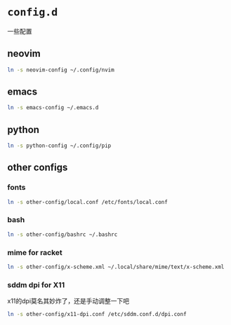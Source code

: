 # `config.d`

一些配置

## neovim

```bash
ln -s neovim-config ~/.config/nvim
```

## emacs

```bash
ln -s emacs-config ~/.emacs.d
```

## python

```bash
ln -s python-config ~/.config/pip
```

## other configs

### fonts

```bash
ln -s other-config/local.conf /etc/fonts/local.conf
```

### bash

```bash
ln -s other-config/bashrc ~/.bashrc
```

### mime for racket

```bash
ln -s other-config/x-scheme.xml ~/.local/share/mime/text/x-scheme.xml
```

### sddm dpi for X11

x11的dpi莫名其妙炸了，还是手动调整一下吧

```bash
ln -s other-config/x11-dpi.conf /etc/sddm.conf.d/dpi.conf
```
